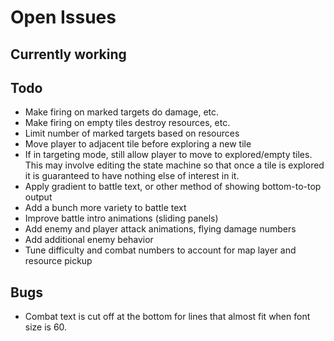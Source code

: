 # Open Issues

## Currently working


## Todo

- Make firing on marked targets do damage, etc.
- Make firing on empty tiles destroy resources, etc.
- Limit number of marked targets based on resources
- Move player to adjacent tile before exploring a new tile
- If in targeting mode, still allow player to move to explored/empty tiles. This
may involve editing the state machine so that once a tile is explored it is
guaranteed to have nothing else of interest in it.
- Apply gradient to battle text, or other method of showing bottom-to-top output
- Add a bunch more variety to battle text
- Improve battle intro animations (sliding panels)
- Add enemy and player attack animations, flying damage numbers
- Add additional enemy behavior
- Tune difficulty and combat numbers to account for map layer and resource pickup

## Bugs

- Combat text is cut off at the bottom for lines that almost fit when font size
is 60.